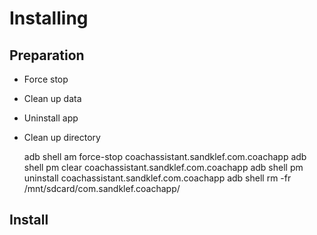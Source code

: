 # Installing 

## Preparation

* Force stop
* Clean up data
* Uninstall app
* Clean up directory 

  adb shell am force-stop coachassistant.sandklef.com.coachapp
  adb shell pm clear coachassistant.sandklef.com.coachapp
  adb shell pm uninstall coachassistant.sandklef.com.coachapp
  adb shell rm -fr /mnt/sdcard/com.sandklef.coachapp/

## Install 


